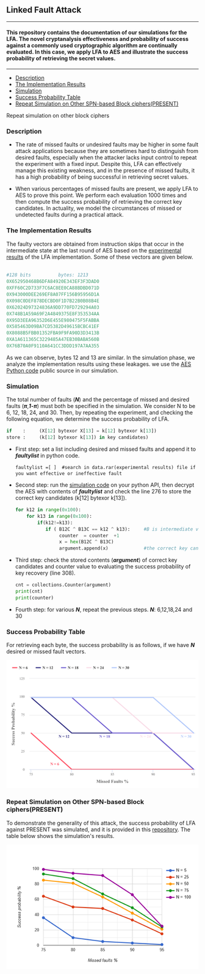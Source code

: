 ## Linked Fault Attack
---
#### This repository contains the documentation of our simulations for the LFA. The novel cryptanalysis effectiveness and probability of success against a commonly used cryptographic algorithm are continually evaluated. In this case, we apply LFA to AES and illustrate the success probability of retrieving the secret values. 




---



* [Description](https://github.com/LinkedFaultAnalysis/LFA#description)
* [The Implementation Results](https://github.com/LinkedFaultAnalysis/LFA#the-results-of-implementation)
* [Simulation](https://github.com/LinkedFaultAnalysis/LFA#simulation)
* [Success Probability Table](https://github.com/LinkedFaultAnalysis/LFA#success-probability-table)
* [Repeat Simulation on Other SPN-based Block ciphers(PRESENT)](https://github.com/LinkedFaultAnalysis/LFA#success-probability-table)

Repeat simulation on other block ciphers

### Description

* The rate of missed faults or undesired faults may be higher in some fault attack applications because they are sometimes hard to distinguish from desired faults, especially when the attacker lacks input control to repeat the experiment with a fixed input. Despite this, LFA can effectively manage this existing weakness, and in the presence of missed faults, it has a high probability of being successful in retrieving secret values. 

* When various percentages of missed faults are present, we apply LFA to AES to prove this point. We perform each evaluation 1000 times and then compute the success probability of retrieving the correct key candidates. In actuality, we model the circumstances of missed or undetected faults during a practical attack. 



### The Implementation Results

The faulty vectors are obtained from instruction skips that occur in the intermediate state at the last round of AES based on the [experimental results](https://github.com/LinkedFaultAnalysis/LFA/blob/main/Hardware%20Implementation%20Results.rar) of the LFA implementation. Some of these vectors are given below. 


```python

#128 bits          bytes: 1213
0X652950468B6DFA84920E343EF3F3DAD0 
0XFF60C2D733F7C6AC8EE0CA88BDBD071D
0X943000DEE269EF8A07FF156B95956D1A 
0X098C0DEF878DECBD0F1D7B22B0B08B4E
0X62024D97324836A9DD770FD729294A03
0X748B1A59A69F2A4849375E8F353534AA
0X95D3EEA96352D6E455E980475F5FABBA
0X585463D09BA7CD5382D49615BCBC41EF
0X8088B5FBB01352FBA9F9FA90D3D3413B
0XA1A611365C3229485A47EB30BABA560B
0X76B70A0F9110A641CC3DDD197A7AA355
```

As we can observe, bytes 12 and 13 are similar. In the simulation phase, we analyze the implementation results using these leakages. we use the [AES Python code](https://github.com/Ysjshine/encryption-AES/blob/master/aes.py) public source in our simulation.


### Simulation
The total number of faults (***N***) and the percentage of missed and desired faults (***π***,***1-π***) must both be specified in the simulation. We consider N to be 6, 12, 18, 24, and 30. Then, by repeating the experiment, and checking the following equation, we determine the success probability of LFA.
```python
if    :     (X[12] bytexor X[13] = k[12] bytexor k[13])
store :     (k[12] bytexor k[13]) in key candidates)
```
* First step:
  set a list including desired and missed faults and append it to ***faultylist*** in python code.
  ```
  faultylist =[ ]  #search in data.rar(experimental results) file if you want effective or ineffective fault
  ```
  
* Second step:
  run the [simulation code](https://github.com/LinkedFaultAnalysis/LFA/blob/main/Success%20Probability%20of%20LFA/LDFA%20against%20AES.py) on your python API, then decrypt the AES with contents of ***faultylist***  and check the line 276 to store the correct key candidates (k[12] bytexor k[13]).
  ```python
  for k12 in range(0x100):
      for k13 in range(0x100):
          if(k12!=k13):
             if ( B12C ^ B13C == k12 ^ k13):     #B is intermediate value in our programming
                  counter  = counter  +1
                  x = hex(B12C ^ B13C)
                  argument.append(x)             #the correct key candidates list
  ```
  
 * Third step: check the stored contents (***argument***) of correct key candidates and counter value to evaluating the success probability of key recovery (line 308).
 
     ```python
     cnt = collections.Counter(argument)  
     print(cnt)
     print(counter)
     ```

  
 * Fourth step: for various ***N***, repeat the previous steps.
    ***N***: 6,12,18,24 and 30




### Success Probability Table

For retrieving each byte, the success probability is as follows, if we have ***N*** desired or missed fault vectors.


<img src="https://github.com/LinkedFaultAnalysis/LFA/blob/main/Figures/Simulation%20Results%20for%20AES.png" alt="Your image title" width="700"/>


### Repeat Simulation on Other SPN-based Block ciphers(PRESENT)

To demonstrate the generality of this attack, the success probability of LFA against PRESENT was simulated, and it is provided in this [repository](https://github.com/LinkedFaultAnalysis/LFA/blob/main/Success%20Probability%20of%20LFA/LDFA%20against%20PRESENT.py). The table below shows the simulation's results. 

<img src="https://github.com/LinkedFaultAnalysis/LFA/blob/main/Figures/Simulation%20Results%20for%20PRESENT.png" alt="Your image title" width="700"/>
